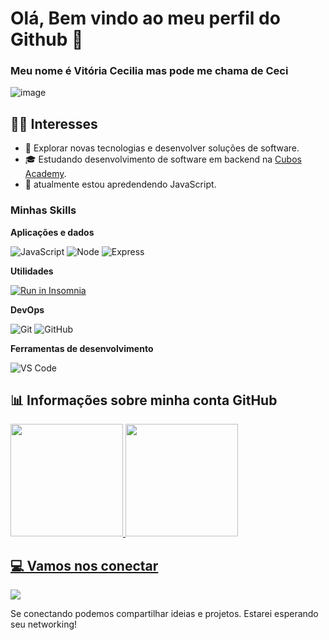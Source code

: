 
# Olá, Bem vindo ao meu perfil do Github 👋 

### Meu nome é Vitória Cecilia mas pode me chama de Ceci 


![image](https://github.com/Vitcecilia/Vitcecilia/assets/125613774/6328ca28-7d9a-455f-a103-ffa4856f89bc)


<h2>👩‍💻 Interesses </h2>

- 🤔 Explorar novas tecnologias e desenvolver soluções de software.
- 🎓 Estudando desenvolvimento de software em backend na <a href="https://cubos.academy/">Cubos Academy</a>.
- 🌱 atualmente estou apredendendo JavaScript.


<h3>Minhas Skills</h3>

**Aplicações e dados**

![JavaScript](https://img.shields.io/badge/javascript-%23323330.svg?style=for-the-badge&logo=javascript&logoColor=%23F7DF1E)
![Node](https://img.shields.io/badge/Node%20js-339933?style=for-the-badge&logo=nodedotjs&logoColor=white)
![Express](https://img.shields.io/badge/Express%20js-000000?style=for-the-badge&logo=express&logoColor=white)


**Utilidades**

  <a href="https://github.com/cubos-academy/academy-template-readme-projects" target="_blank"><img src="https://insomnia.rest/images/run.svg" alt="Run in Insomnia"></a>

**DevOps**

![Git](https://img.shields.io/badge/git-%23F05033.svg?style=for-the-badge&logo=git&logoColor=white)
![GitHub](https://img.shields.io/badge/github-%23121011.svg?style=for-the-badge&logo=github&logoColor=white)

**Ferramentas de desenvolvimento**

![VS Code](https://img.shields.io/badge/VS%20Code-0078d7.svg?style=for-the-badge&logo=visual-studio-code&logoColor=white)

 <h2>📊 Informações sobre minha conta GitHub </h2>

<div>
  <a href = "https://github.com/Vitcecilia">
    <img height="180em" src="https://github-readme-stats.vercel.app/api?username=Vitcecilia&show_icons=true&theme=dracula&includes_all_commits=true&count_private=true" />
    <img height="180em" src="https://github-readme-stats.vercel.app/api/top-langs/?username=Vitcecilia&layout=compact&langs_count=16&theme=dracula"/>
</div>

<div>
  <h2>💻 Vamos nos conectar</h2>
  <a href="https://www.linkedin.com/in/vitcecilia/" target="_blank"><img src="https://img.shields.io/badge/-LinkedIn-%230077B5?style=for-the-badge&logo=linkedin&logoColor=white" target="_blank"></a> 
</div>

Se conectando podemos compartilhar ideias e projetos. Estarei esperando seu networking!

